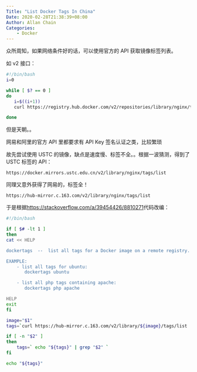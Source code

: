 ```yaml
---
Title: "List Docker Tags In China"
Date: 2020-02-28T21:38:39+08:00
Author: Allan Chain
Categories:
    - Docker
---
```


众所周知，如果网络条件好的话，可以使用官方的 API 获取镜像标签列表。

如 v2 接口：

```bash
#!/bin/bash
i=0

while [ $? == 0 ]
do
   i=$((i+1))
   curl https://registry.hub.docker.com/v2/repositories/library/nginx/tags/?page=$i | jq '."results"[]["name"]'

done
```

但是天朝。。

网易和阿里的官方 API 里都要求有 API Key 签名认证之类，比较繁琐

故先尝试使用 USTC 的镜像，缺点是速度慢、标签不全。。根据一波猜测，得到了 USTC 标签的 API：

    https://docker.mirrors.ustc.edu.cn/v2/library/nginx/tags/list

同理又意外获得了网易的，标签全！

    https://hub-mirror.c.163.com/v2/library/nginx/tags/list

于是根据<https://stackoverflow.com/a/39454426/8810271>代码改编：

```bash
#!/bin/bash

if [ $# -lt 1 ]
then
cat << HELP

dockertags  --  list all tags for a Docker image on a remote registry.

EXAMPLE:
    - list all tags for ubuntu:
       dockertags ubuntu

    - list all php tags containing apache:
       dockertags php apache

HELP
exit
fi

image="$1"
tags=`curl https://hub-mirror.c.163.com/v2/library/${image}/tags/list | sed -e 's/.*\[//g' -e 's/"//g' -e 's/\]\}$//g' -e 's/,/\n/g'`

if [ -n "$2" ]
then
    tags=` echo "${tags}" | grep "$2" `
fi

echo "${tags}"
```

